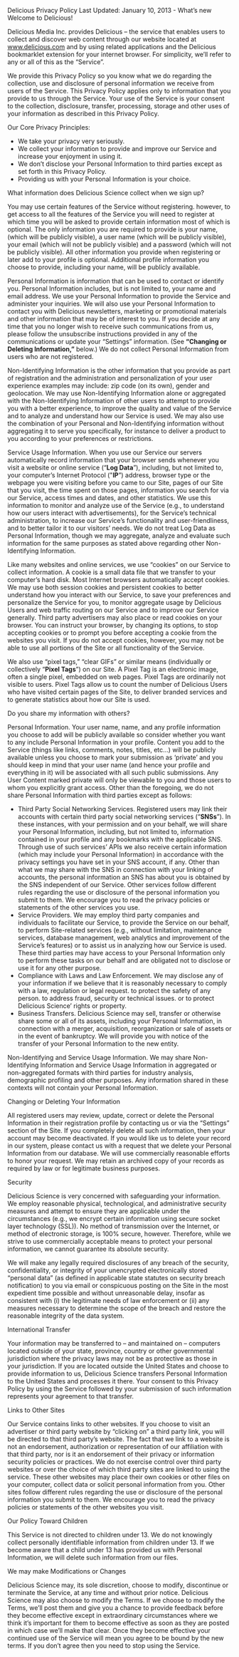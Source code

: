 Delicious Privacy Policy Last Updated: January 10, 2013 - What’s new Welcome to Delicious!

Delicious Media Inc. provides Delicious – the service that enables users to collect and discover web content through our website located at www.delicious.com and by using related applications and the Delicious bookmarklet extension for your internet browser. For simplicity, we’ll refer to any or all of this as the “Service”.

We provide this Privacy Policy so you know what we do regarding the collection, use and disclosure of personal information we receive from users of the Service. This Privacy Policy applies only to information that you provide to us through the Service. Your use of the Service is your consent to the collection, disclosure, transfer, processing, storage and other uses of your information as described in this Privacy Policy.

Our Core Privacy Principles:

*   We take your privacy very seriously.
*   We collect your information to provide and improve our Service and increase your enjoyment in using it.
*   We don’t disclose your Personal Information to third parties except as set forth in this Privacy Policy.
*   Providing us with your Personal Information is your choice.

What information does Delicious Science collect when we sign up?

You may use certain features of the Service without registering. however, to get access to all the features of the Service you will need to register at which time you will be asked to provide certain information most of which is optional. The only information you are required to provide is your name, (which will be publicly visible), a user name (which will be publicly visible), your email (which will not be publicly visible) and a password (which will not be publicly visible). All other information you provide when registering or later add to your profile is optional. Additional profile information you choose to provide, including your name, will be publicly available.

Personal Information is information that can be used to contact or identify you. Personal Information includes, but is not limited to, your name and email address. We use your Personal Information to provide the Service and administer your inquiries. We will also use your Personal Information to contact you with Delicious newsletters, marketing or promotional materials and other information that may be of interest to you. If you decide at any time that you no longer wish to receive such communications from us, please follow the unsubscribe instructions provided in any of the communications or update your “Settings” information. (See **“Changing or Deleting Information,”** below.) We do not collect Personal Information from users who are not registered.

Non-Identifying Information is the other information that you provide as part of registration and the administration and personalization of your user experience examples may include: zip code (on its own), gender and geolocation. We may use Non-Identifying Information alone or aggregated with the Non-Identifying Information of other users to attempt to provide you with a better experience, to improve the quality and value of the Service and to analyze and understand how our Service is used. We may also use the combination of your Personal and Non-Identifying information without aggregating it to serve you specifically, for instance to deliver a product to you according to your preferences or restrictions.

Service Usage Information. When you use our Service our servers automatically record information that your browser sends whenever you visit a website or online service (“**Log Data**”), including, but not limited to, your computer’s Internet Protocol ("**IP**”) address, browser type or the webpage you were visiting before you came to our Site, pages of our Site that you visit, the time spent on those pages, information you search for via our Service, access times and dates, and other statistics. We use this information to monitor and analyze use of the Service (e.g., to understand how our users interact with advertisements), for the Service’s technical administration, to increase our Service’s functionality and user-friendliness, and to better tailor it to our visitors’ needs. We do not treat Log Data as Personal Information, though we may aggregate, analyze and evaluate such information for the same purposes as stated above regarding other Non-Identifying Information.

Like many websites and online services, we use “cookies” on our Service to collect information. A cookie is a small data file that we transfer to your computer’s hard disk. Most Internet browsers automatically accept cookies. We may use both session cookies and persistent cookies to better understand how you interact with our Service, to save your preferences and personalize the Service for you, to monitor aggregate usage by Delicious Users and web traffic routing on our Service and to improve our Service generally. Third party advertisers may also place or read cookies on your browser. You can instruct your browser, by changing its options, to stop accepting cookies or to prompt you before accepting a cookie from the websites you visit. If you do not accept cookies, however, you may not be able to use all portions of the Site or all functionality of the Service.

We also use “pixel tags,” “clear GIFs” or similar means (individually or collectively “**Pixel Tags**”) on our Site. A Pixel Tag is an electronic image, often a single pixel, embedded on web pages. Pixel Tags are ordinarily not visible to users. Pixel Tags allow us to count the number of Delicious Users who have visited certain pages of the Site, to deliver branded services and to generate statistics about how our Site is used.

Do you share my information with others?

Personal Information. Your user name, name, and any profile information you choose to add will be publicly available so consider whether you want to any include Personal Information in your profile. Content you add to the Service (things like links, comments, notes, titles, etc…) will be publicly available unless you choose to mark your submission as ‘private’ and you should keep in mind that your user name (and hence your profile and everything in it) will be associated with all such public submissions. Any User Content marked private will only be viewable to you and those users to whom you explicitly grant access. Other than the foregoing, we do not share Personal Information with third parties except as follows:

*   Third Party Social Networking Services. Registered users may link their accounts with certain third party social networking services (“**SNSs**”). In these instances, with your permission and on your behalf, we will share your Personal Information, including, but not limited to, information contained in your profile and any bookmarks with the applicable SNS. Through use of such services’ APIs we also receive certain information (which may include your Personal Information) in accordance with the privacy settings you have set in your SNS account, if any. Other than what we may share with the SNS in connection with your linking of accounts, the personal information an SNS has about you is obtained by the SNS independent of our Service. Other services follow different rules regarding the use or disclosure of the personal information you submit to them. We encourage you to read the privacy policies or statements of the other services you use.
*   Service Providers. We may employ third party companies and individuals to facilitate our Service, to provide the Service on our behalf, to perform Site-related services (e.g., without limitation, maintenance services, database management, web analytics and improvement of the Service’s features) or to assist us in analyzing how our Service is used. These third parties may have access to your Personal Information only to perform these tasks on our behalf and are obligated not to disclose or use it for any other purpose.
*   Compliance with Laws and Law Enforcement. We may disclose any of your information if we believe that it is reasonably necessary to comply with a law, regulation or legal request. to protect the safety of any person. to address fraud, security or technical issues. or to protect Delicious Science’ rights or property.
*   Business Transfers. Delicious Science may sell, transfer or otherwise share some or all of its assets, including your Personal Information, in connection with a merger, acquisition, reorganization or sale of assets or in the event of bankruptcy. We will provide you with notice of the transfer of your Personal Information to the new entity.

Non-Identifying and Service Usage Information. We may share Non-Identifying Information and Service Usage Information in aggregated or non-aggregated formats with third parties for industry analysis, demographic profiling and other purposes. Any information shared in these contexts will not contain your Personal Information.

Changing or Deleting Your Information

All registered users may review, update, correct or delete the Personal Information in their registration profile by contacting us or via the “Settings” section of the Site. If you completely delete all such information, then your account may become deactivated. If you would like us to delete your record in our system, please contact us with a request that we delete your Personal Information from our database. We will use commercially reasonable efforts to honor your request. We may retain an archived copy of your records as required by law or for legitimate business purposes.

Security

Delicious Science is very concerned with safeguarding your information. We employ reasonable physical, technological, and administrative security measures and attempt to ensure they are applicable under the circumstances (e.g., we encrypt certain information using secure socket layer technology (SSL)). No method of transmission over the Internet, or method of electronic storage, is 100% secure, however. Therefore, while we strive to use commercially acceptable means to protect your personal information, we cannot guarantee its absolute security.

We will make any legally required disclosures of any breach of the security, confidentiality, or integrity of your unencrypted electronically stored “personal data” (as defined in applicable state statutes on security breach notification) to you via email or conspicuous posting on the Site in the most expedient time possible and without unreasonable delay, insofar as consistent with (i) the legitimate needs of law enforcement or (ii) any measures necessary to determine the scope of the breach and restore the reasonable integrity of the data system.

International Transfer

Your information may be transferred to – and maintained on – computers located outside of your state, province, country or other governmental jurisdiction where the privacy laws may not be as protective as those in your jurisdiction. If you are located outside the United States and choose to provide information to us, Delicious Science transfers Personal Information to the United States and processes it there. Your consent to this Privacy Policy by using the Service followed by your submission of such information represents your agreement to that transfer.

Links to Other Sites

Our Service contains links to other websites. If you choose to visit an advertiser or third party website by “clicking on” a third party link, you will be directed to that third party’s website. The fact that we link to a website is not an endorsement, authorization or representation of our affiliation with that third party, nor is it an endorsement of their privacy or information security policies or practices. We do not exercise control over third party websites or over the choice of which third party sites are linked to using the service. These other websites may place their own cookies or other files on your computer, collect data or solicit personal information from you. Other sites follow different rules regarding the use or disclosure of the personal information you submit to them. We encourage you to read the privacy policies or statements of the other websites you visit.

Our Policy Toward Children

This Service is not directed to children under 13. We do not knowingly collect personally identifiable information from children under 13. If we become aware that a child under 13 has provided us with Personal Information, we will delete such information from our files.

We may make Modifications or Changes

Delicious Science may, its sole discretion, choose to modify, discontinue or terminate the Service, at any time and without prior notice. Delicious Science may also choose to modify the Terms. If we choose to modify the Terms, we’ll post them and give you a chance to provide feedback before they become effective except in extraordinary circumstances where we think it’s important for them to become effective as soon as they are posted in which case we’ll make that clear. Once they become effective your continued use of the Service will mean you agree to be bound by the new terms. If you don’t agree then you need to stop using the Service.
